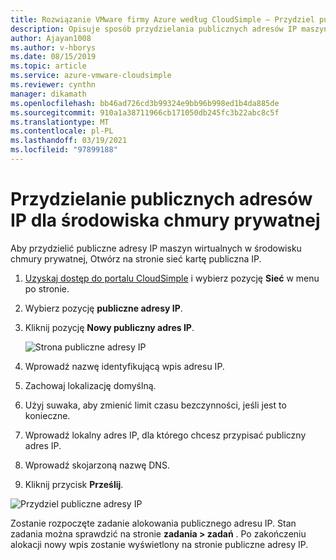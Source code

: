 ```yaml
---
title: Rozwiązanie VMware firmy Azure według CloudSimple — Przydziel publiczne adresy IP
description: Opisuje sposób przydzielania publicznych adresów IP maszynom wirtualnym w środowisku chmury prywatnej
author: Ajayan1008
ms.author: v-hborys
ms.date: 08/15/2019
ms.topic: article
ms.service: azure-vmware-cloudsimple
ms.reviewer: cynthn
manager: dikamath
ms.openlocfilehash: bb46ad726cd3b99324e9bb96b998ed1b4da885de
ms.sourcegitcommit: 910a1a38711966cb171050db245fc3b22abc8c5f
ms.translationtype: MT
ms.contentlocale: pl-PL
ms.lasthandoff: 03/19/2021
ms.locfileid: "97899188"
---
```

# <a name="allocate-public-ip-addresses-for-private-cloud-environment"></a>Przydzielanie publicznych adresów IP dla środowiska chmury prywatnej

Aby przydzielić publiczne adresy IP maszyn wirtualnych w środowisku chmury prywatnej, Otwórz na stronie sieć kartę publiczna IP.

1. [Uzyskaj dostęp do portalu CloudSimple](access-cloudsimple-portal.md) i wybierz pozycję **Sieć** w menu po stronie.
2. Wybierz pozycję **publiczne adresy IP**.
3. Kliknij pozycję **Nowy publiczny adres IP**.

    ![Strona publiczne adresy IP](media/public-ips-page.png)

4. Wprowadź nazwę identyfikującą wpis adresu IP.
5. Zachowaj lokalizację domyślną.
6. Użyj suwaka, aby zmienić limit czasu bezczynności, jeśli jest to konieczne.
7. Wprowadź lokalny adres IP, dla którego chcesz przypisać publiczny adres IP.
8. Wprowadź skojarzoną nazwę DNS.
9. Kliknij przycisk **Prześlij**.

![Przydziel publiczne adresy IP](media/network-public-ip-allocate.png)

Zostanie rozpoczęte zadanie alokowania publicznego adresu IP. Stan zadania można sprawdzić na stronie **zadania > zadań** . Po zakończeniu alokacji nowy wpis zostanie wyświetlony na stronie publiczne adresy IP.
